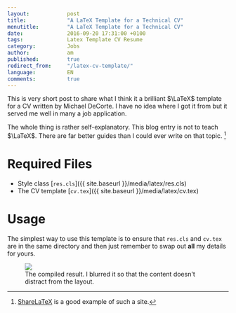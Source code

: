 ```yaml
---
layout:            post
title:             "A LaTeX Template for a Technical CV"
menutitle:         "A LaTeX Template for a Technical CV"
date:              2016-09-20 17:31:00 +0100
tags:              Latex Template CV Resume
category:          Jobs
author:            am
published:         true
redirect_from:     "/latex-cv-template/"
language:          EN
comments:          true
---
```


This is very short post to share what I think it a brilliant $\LaTeX$ template for a CV written by Michael DeCorte. I have no idea where I got it from but it served me well in many a job application.

The whole thing is rather self-explanatory. This blog entry is not to teach $\LaTeX$. There are far better guides than I could ever write on that topic. [^1]

# Required Files

 - Style class [`res.cls`]({{ site.baseurl }}/media/latex/res.cls)
 - The CV template [`cv.tex`]({{ site.baseurl }}/media/latex/cv.tex)

# Usage
The simplest way to use this template is to ensure that `res.cls` and `cv.tex` are in the same directory and then just remember to swap out **all** my details for yours.

<figure>
   <img src="{{ site.baseurl }}/media/img/latex-cv-img.png"/>
   <figcaption>The compiled result. I blurred it so that the content doesn't distract from the layout.</figcaption>
</figure>

[^1]: [ShareLaTeX](https://www.sharelatex.com/learn) is a good example of such a site.